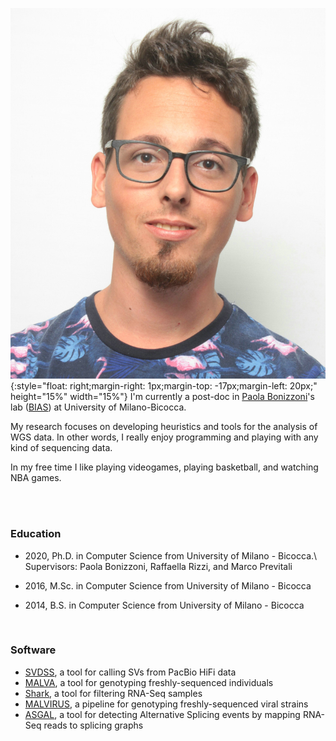 ![](./imgs/photo.jpg){:style="float: right;margin-right: 1px;margin-top: -17px;margin-left: 20px;" height="15%" width="15%"} I'm currently a post-doc in [Paola Bonizzoni](https://www.unimib.it/paola-bonizzoni)'s lab ([BIAS](https://algolab.eu/)) at University of Milano-Bicocca.

My research focuses on developing heuristics and tools for the analysis of WGS data. In other words, I really enjoy programming and playing with any kind of sequencing data. 

In my free time I like playing videogames, playing basketball, and watching NBA games.

<br/> <br/>

### Education
* 2020, Ph.D. in Computer Science from University of Milano - Bicocca.\\
Supervisors: Paola Bonizzoni, Raffaella Rizzi, and Marco Previtali

* 2016, M.Sc. in Computer Science from University of Milano - Bicocca

* 2014, B.S. in Computer Science from University of Milano - Bicocca

<br/>

### Software
* [SVDSS](https://github.com/Parsoa/SVDSS), a tool for calling SVs from PacBio HiFi data
* [MALVA](https://algolab.github.io/malva), a tool for genotyping freshly-sequenced individuals
* [Shark](https://github.com/AlgoLab/shark), a tool for filtering RNA-Seq samples
* [MALVIRUS](https://algolab.github.io/MALVIRUS), a pipeline for genotyping freshly-sequenced viral strains
* [ASGAL](https://asgal.algolab.eu), a tool for detecting Alternative Splicing events by mapping RNA-Seq reads to splicing graphs

<br/>

<div align="right">
     <a class="fa fa-envelope fa-3x" href="mailto:luca.denti@unimib.it" style="text-decoration:none; color:inherit;"></a>
     <a class="ai ai-cv fa-3x" href="/resume/resume.pdf" style="text-decoration:none; color:inherit;"></a>	
     <a class="ai ai-google-scholar ai-3x" href="https://scholar.google.com/citations?user=qu5pdV0AAAAJ" style="text-decoration:none; color:inherit;"></a>
     <a class="ai ai-orcid ai-3x" href="https://orcid.org/0000-0001-8786-2276" style="text-decoration:none; color:inherit;"></a>
     <a class="ai ai-publons ai-3x" href="https://publons.com/researcher/3334891/luca-denti/" style="text-decoration:none; color:inherit;"></a>
     <a class="fa fa-github-square fa-3x" href="https://github.com/ldenti/" style="text-decoration:none; color:inherit;"></a>
     <a class="fa fa-twitter-square fa-3x" href="https://twitter.com/l_denti" style="text-decoration:none; color:inherit;"></a>
     <a class="fa fa-steam-square fa-3x" href="https://steamcommunity.com/profiles/76561198038722238/" style="text-decoration:none; color:inherit;"></a>
</div>

